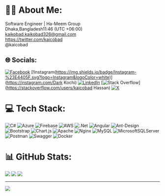 # 👨‍💻 About Me:
Software Engineer | Ha-Meem Group<br>Dhaka,Bangladesh11:46 (UTC +06:00)<br>kaikobad.kaikobad326@gmail.com<br>https://twitter.com/kaicobad<br>@kaicobad


## 🌐 Socials:
[![Facebook](https://img.shields.io/badge/Facebook-%231877F2.svg?logo=Facebook&logoColor=white)](https://www.facebook.com/kaikobad.hassan) [!Instagram(https://img.shields.io/badge/Instagram-%23E4405F.svg?logo=Instagram&logoColor=white)](https://instagram.com/Dark Kochi) [![LinkedIn](https://img.shields.io/badge/LinkedIn-%230077B5.svg?logo=linkedin&logoColor=white)](https://linkedin.com/in/Kaicobad) [![Stack Overflow](https://img.shields.io/badge/-Stackoverflow-FE7A16?logo=stack-overflow&logoColor=white)](https://stackoverflow.com/users/kaicobad Hassan) [![X](https://img.shields.io/badge/X-black.svg?logo=X&logoColor=white)](https://x.com/kaicobad) 

# 💻 Tech Stack:
![C#](https://img.shields.io/badge/c%23-%23239120.svg?style=for-the-badge&logo=csharp&logoColor=white) ![Azure](https://img.shields.io/badge/azure-%230072C6.svg?style=for-the-badge&logo=microsoftazure&logoColor=white) ![Firebase](https://img.shields.io/badge/firebase-%23039BE5.svg?style=for-the-badge&logo=firebase) ![AWS](https://img.shields.io/badge/AWS-%23FF9900.svg?style=for-the-badge&logo=amazon-aws&logoColor=white) ![.Net](https://img.shields.io/badge/.NET-5C2D91?style=for-the-badge&logo=.net&logoColor=white) ![Angular](https://img.shields.io/badge/angular-%23DD0031.svg?style=for-the-badge&logo=angular&logoColor=white) ![Ant-Design](https://img.shields.io/badge/-AntDesign-%230170FE?style=for-the-badge&logo=ant-design&logoColor=white) ![Bootstrap](https://img.shields.io/badge/bootstrap-%238511FA.svg?style=for-the-badge&logo=bootstrap&logoColor=white) ![Chart.js](https://img.shields.io/badge/chart.js-F5788D.svg?style=for-the-badge&logo=chart.js&logoColor=white) ![Apache](https://img.shields.io/badge/apache-%23D42029.svg?style=for-the-badge&logo=apache&logoColor=white) ![Nginx](https://img.shields.io/badge/nginx-%23009639.svg?style=for-the-badge&logo=nginx&logoColor=white) ![MySQL](https://img.shields.io/badge/mysql-%2300000f.svg?style=for-the-badge&logo=mysql&logoColor=white) ![MicrosoftSQLServer](https://img.shields.io/badge/Microsoft%20SQL%20Server-CC2927?style=for-the-badge&logo=microsoft%20sql%20server&logoColor=white) ![Postman](https://img.shields.io/badge/Postman-FF6C37?style=for-the-badge&logo=postman&logoColor=white) ![Swagger](https://img.shields.io/badge/-Swagger-%23Clojure?style=for-the-badge&logo=swagger&logoColor=white) ![Docker](https://img.shields.io/badge/docker-%230db7ed.svg?style=for-the-badge&logo=docker&logoColor=white)
# 📊 GitHub Stats:
![](https://github-readme-stats.vercel.app/api?username=kaicobad&theme=dark&hide_border=false&include_all_commits=true&count_private=true)
![](https://github-readme-streak-stats.herokuapp.com/?user=kaicobad&theme=dark&hide_border=false)
![](https://github-readme-stats.vercel.app/api/top-langs/?username=kaicobad&theme=dark&hide_border=false&include_all_commits=true&count_private=true&layout=compact)

---
[![](https://visitcount.itsvg.in/api?id=kaicobad&icon=0&color=0)](https://visitcount.itsvg.in)

<!-- Proudly created with GPRM ( https://gprm.itsvg.in ) -->
